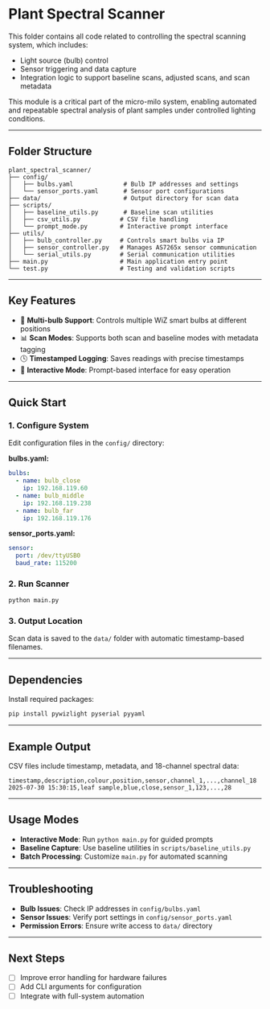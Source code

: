 # Plant Spectral Scanner

This folder contains all code related to controlling the spectral scanning system, which includes:

- Light source (bulb) control
- Sensor triggering and data capture
- Integration logic to support baseline scans, adjusted scans, and scan metadata

This module is a critical part of the micro-milo system, enabling automated and repeatable spectral analysis of plant samples under controlled lighting conditions.

---

## Folder Structure

```
plant_spectral_scanner/
├── config/
│   ├── bulbs.yaml              # Bulb IP addresses and settings
│   └── sensor_ports.yaml       # Sensor port configurations
├── data/                       # Output directory for scan data
├── scripts/
│   ├── baseline_utils.py       # Baseline scan utilities
│   ├── csv_utils.py           # CSV file handling
│   └── prompt_mode.py         # Interactive prompt interface
├── utils/
│   ├── bulb_controller.py     # Controls smart bulbs via IP
│   ├── sensor_controller.py   # Manages AS7265x sensor communication
│   └── serial_utils.py        # Serial communication utilities
├── main.py                    # Main application entry point
└── test.py                    # Testing and validation scripts
```

---

## Key Features

- 🔦 **Multi-bulb Support**: Controls multiple WiZ smart bulbs at different positions
- 📊 **Scan Modes**: Supports both scan and baseline modes with metadata tagging
- 🕓 **Timestamped Logging**: Saves readings with precise timestamps
- 🧪 **Interactive Mode**: Prompt-based interface for easy operation

---

## Quick Start

### 1. Configure System
Edit configuration files in the `config/` directory:

**bulbs.yaml:**
```yaml
bulbs:
  - name: bulb_close
    ip: 192.168.119.60
  - name: bulb_middle
    ip: 192.168.119.238
  - name: bulb_far
    ip: 192.168.119.176
```

**sensor_ports.yaml:**
```yaml
sensor:
  port: /dev/ttyUSB0
  baud_rate: 115200
```

### 2. Run Scanner
```bash
python main.py
```

### 3. Output Location
Scan data is saved to the `data/` folder with automatic timestamp-based filenames.

---

## Dependencies

Install required packages:
```bash
pip install pywizlight pyserial pyyaml
```

---

## Example Output

CSV files include timestamp, metadata, and 18-channel spectral data:
```csv
timestamp,description,colour,position,sensor,channel_1,...,channel_18
2025-07-30 15:30:15,leaf sample,blue,close,sensor_1,123,...,28
```

---

## Usage Modes

- **Interactive Mode**: Run `python main.py` for guided prompts
- **Baseline Capture**: Use baseline utilities in `scripts/baseline_utils.py`
- **Batch Processing**: Customize `main.py` for automated scanning

---

## Troubleshooting

- **Bulb Issues**: Check IP addresses in `config/bulbs.yaml`
- **Sensor Issues**: Verify port settings in `config/sensor_ports.yaml`
- **Permission Errors**: Ensure write access to `data/` directory

---

## Next Steps

- [ ] Improve error handling for hardware failures
- [ ] Add CLI arguments for configuration
- [ ] Integrate with full-system automation